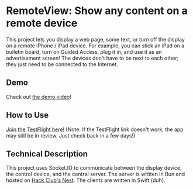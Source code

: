 # RemoteView: Show any content on a remote device

This project lets you display a web page, some text, or turn off the display on a
remote iPhone / iPad device. For example, you can stick an iPad on a bulletin board,
turn on Guided Access, plug it in, and use it as an advertisement screen! The
devices don't have to be next to each other; they just need to be connected to the
Internet.

## Demo

Check out [the demo video](./server/public/demo.mp4)!

## How to Use

[Join the TestFlight here!](https://testflight.apple.com/join/T5NtpK3d) (Note: If
the TestFlight link doesn't work, the app may still be in review. Just check back
in a few days!)

## Technical Description

This project uses Socket.IO to communicate between the display device, the control
device, and the central server. The server is written in Bun and hosted on
[Hack Club's Nest](https://hackclub.app). The clients are written in Swift (duh).
